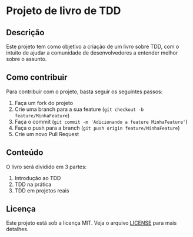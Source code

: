 # Projeto de livro de TDD

## Descrição

Este projeto tem como objetivo a criação de um livro sobre TDD, com o intuito de ajudar a comunidade de desenvolvedores a entender melhor sobre o assunto.

## Como contribuir

Para contribuir com o projeto, basta seguir os seguintes passos:

1. Faça um fork do projeto
2. Crie uma branch para a sua feature (`git checkout -b feature/MinhaFeature`)
3. Faça o commit (`git commit -m 'Adicionando a feature MinhaFeature'`)
4. Faça o push para a branch (`git push origin feature/MinhaFeature`)
5. Crie um novo Pull Request

## Conteúdo

O livro será dividido em 3 partes:

1. Introdução ao TDD
2. TDD na prática
3. TDD em projetos reais

## Licença

Este projeto está sob a licença MIT. Veja o arquivo [LICENSE](LICENSE) para mais detalhes.